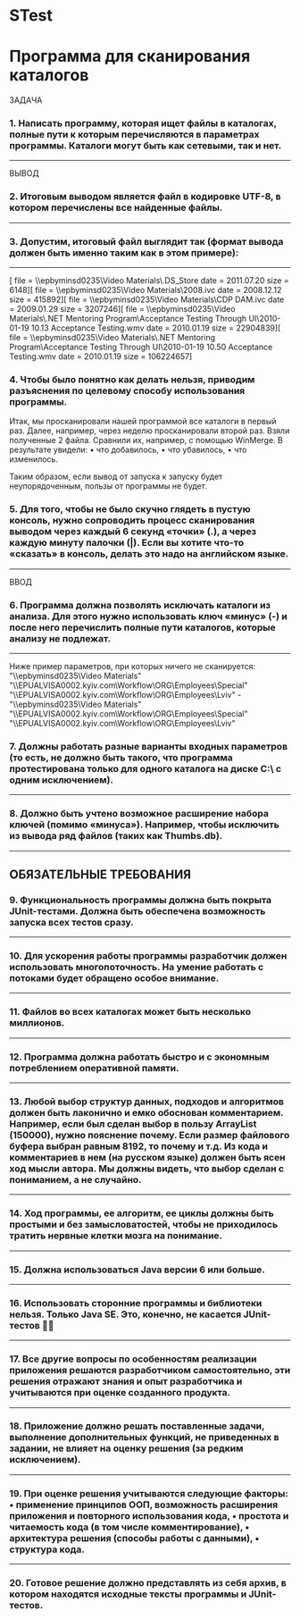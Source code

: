 # STest
<h1> Программа для сканирования каталогов </h1>
ЗАДАЧА 
<h3>1. Написать программу, которая ищет файлы в каталогах, полные пути к которым перечисляются в параметрах программы. Каталоги могут быть как сетевыми, так и нет.</h3> 
<hr>
ВЫВОД 
<h3>2. Итоговым выводом является файл в кодировке UTF-8, в котором перечислены все найденные файлы. </h3>
<hr>
<h3> 3. Допустим, итоговый файл выглядит так (формат вывода должен быть именно таким как в этом примере): </h3>
<hr>
[ 
file = \\epbyminsd0235\Video Materials\.DS_Store 
date = 2011.07.20 
size = 6148][ 
file = \\epbyminsd0235\Video Materials\2008.ivc 
date = 2008.12.12 
size = 415892][ 
file = \\epbyminsd0235\Video Materials\CDP DAM.ivc 
date = 2009.01.29 
size = 3207246][ 
file = \\epbyminsd0235\Video Materials\.NET Mentoring Program\Acceptance Testing Through UI\2010-01-19 10.13 Acceptance Testing.wmv 
date = 2010.01.19 
size = 22904839][ 
file = \\epbyminsd0235\Video Materials\.NET Mentoring Program\Acceptance Testing Through UI\2010-01-19 10.50 Acceptance Testing.wmv 
date = 2010.01.19 
size = 106224657] 
<h3>4. Чтобы было понятно как делать нельзя, приводим разъяснения по целевому способу использования программы. </h3>

Итак, мы просканировали нашей программой все каталоги в первый раз. Далее, например, через неделю просканировали второй раз. Взяли полученные 2 файла. Сравнили их, например, с помощью WinMerge. В результате увидели: 
• что добавилось, 
• что убавилось, 
• что изменилось. 

Таким образом, если вывод от запуска к запуску будет неупорядоченным, пользы от программы не будет. 
<h3>5. Для того, чтобы не было скучно глядеть в пустую консоль, нужно сопроводить процесс сканирования выводом через каждый 6 секунд «точки» (.), а через каждую минуту палочки (|). Если вы хотите что-то «сказать» в консоль, делать это надо на английском языке. </h3>
<hr>
ВВОД 
<h3> 6. Программа должна позволять исключать каталоги из анализа. Для этого нужно использовать ключ «минус» (-) и после него перечислить полные пути каталогов, которые анализу не подлежат. </h3>
<hr>
Ниже пример параметров, при которых ничего не сканируется: 
"\\epbyminsd0235\Video Materials" "\\EPUALVISA0002.kyiv.com\Workflow\ORG\Employees\Special" "\\EPUALVISA0002.kyiv.com\Workflow\ORG\Employees\Lviv" - "\\epbyminsd0235\Video Materials" "\\EPUALVISA0002.kyiv.com\Workflow\ORG\Employees\Special" "\\EPUALVISA0002.kyiv.com\Workflow\ORG\Employees\Lviv" 
<h3>7. Должны работать разные варианты входных параметров (то есть, не должно быть такого, что программа протестирована только для одного каталога на диске C:\ c одним исключением). </h3>
<hr>
<h3>8. Должно быть учтено возможное расширение набора ключей (помимо «минуса»). Например, чтобы исключить из вывода ряд файлов (таких как Thumbs.db). </h3>
<hr>
<h2>ОБЯЗАТЕЛЬНЫЕ ТРЕБОВАНИЯ </h2>
<h3>9. Функциональность программы должна быть покрыта JUnit-тестами. Должна быть обеспечена возможность запуска всех тестов сразу. </h3>
<hr>
<h3>10. Для ускорения работы программы разработчик должен использовать многопоточность. На умение работать с потоками будет обращено особое внимание. </h3>
<hr>
<h3>11. Файлов во всех каталогах может быть несколько миллионов. </h3>
<hr>
<h3>12. Программа должна работать быстро и с экономным потреблением оперативной памяти. </h3>
<hr>
<h3>13. Любой выбор структур данных, подходов и алгоритмов должен быть лаконично и емко обоснован комментарием. Например, если был сделан выбор в пользу ArrayList (150000), нужно пояснение почему. Если размер файлового буфера выбран равным 8192, то почему и т.д. Из кода и комментариев в нем (на русском языке) должен быть ясен ход мысли автора. Мы должны видеть, что выбор сделан с пониманием, а не случайно. </h3>
<hr>
<h3>14. Ход программы, ее алгоритм, ее циклы должны быть простыми и без замысловатостей, чтобы не приходилось тратить нервные клетки мозга на понимание. </h3>
<hr>
<h3>15. Должна использоваться Java версии 6 или больше. </h3>
<hr>
<h3>16. Использовать сторонние программы и библиотеки нельзя. Только Java SE. Это, конечно, не касается JUnit- тестов </h3>
<hr>
<h3>17. Все другие вопросы по особенностям реализации приложения решаются разработчиком самостоятельно, эти решения отражают знания и опыт разработчика и учитываются при оценке созданного продукта. </h3>
<hr>
<h3>18. Приложение должно решать поставленные задачи, выполнение дополнительных функций, не приведенных в задании, не влияет на оценку решения (за редким исключением). </h3>
<hr>
<h3>19. При оценке решения учитываются следующие факторы: 
• применение принципов ООП, возможность расширения приложения и повторного использования кода, 
• простота и читаемость кода (в том числе комментирование), 
• архитектура решения (способы работы с данными), 
• структура кода. </h3>
<hr>
<h3>20. Готовое решение должно представлять из себя архив, в котором находятся исходные тексты программы и JUnit-тестов. </h3>
